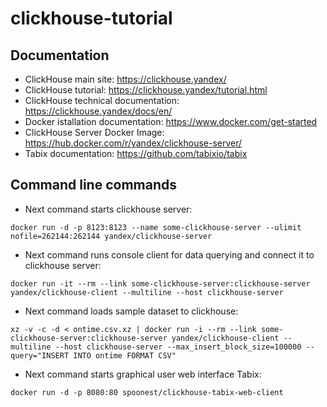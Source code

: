 # clickhouse-tutorial

## Documentation
* ClickHouse main site: https://clickhouse.yandex/
* ClickHouse tutorial: https://clickhouse.yandex/tutorial.html
* ClickHouse technical documentation: https://clickhouse.yandex/docs/en/
* Docker istallation documentation: https://www.docker.com/get-started
* ClickHouse Server Docker Image: https://hub.docker.com/r/yandex/clickhouse-server/
* Tabix documentation: https://github.com/tabixio/tabix

## Command line commands
* Next command starts clickhouse server:
```
docker run -d -p 8123:8123 --name some-clickhouse-server --ulimit nofile=262144:262144 yandex/clickhouse-server
```
* Next command runs console client for data querying and connect it to clickhouse server:
```
docker run -it --rm --link some-clickhouse-server:clickhouse-server yandex/clickhouse-client --multiline --host clickhouse-server
```
* Next command loads sample dataset to clickhouse:
```
xz -v -c -d < ontime.csv.xz | docker run -i --rm --link some-clickhouse-server:clickhouse-server yandex/clickhouse-client --multiline --host clickhouse-server --max_insert_block_size=100000 --query="INSERT INTO ontime FORMAT CSV"
```
* Next command starts graphical user web interface Tabix:
```
docker run -d -p 8080:80 spoonest/clickhouse-tabix-web-client
```
